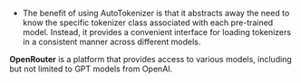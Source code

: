 - The benefit of using AutoTokenizer is that it abstracts away the need to know the specific tokenizer class associated with each pre-trained model. Instead, it provides a convenient interface for loading tokenizers in a consistent manner across different models.

**OpenRouter** is a platform that provides access to various models, including but not limited to GPT models from OpenAI.
